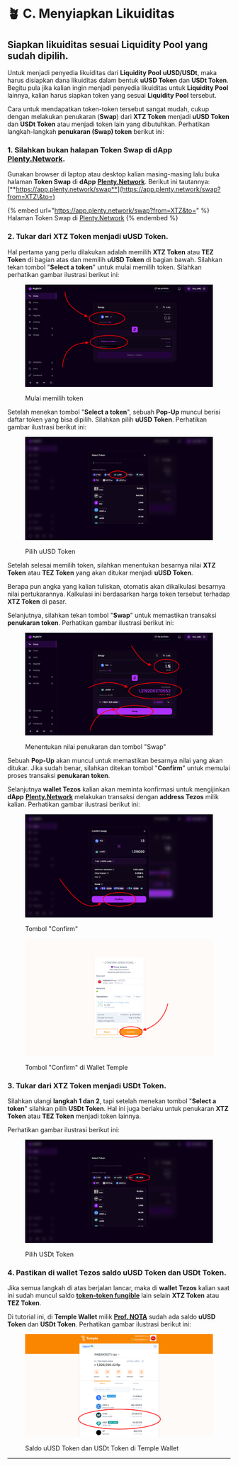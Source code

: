 # 🪴 C. Menyiapkan Likuiditas

## Siapkan likuiditas sesuai Liquidity Pool yang sudah dipilih.

Untuk menjadi penyedia likuiditas dari **Liquidity Pool** **uUSD/USDt**, maka harus disiapkan dana likuiditas dalam bentuk **uUSD Token** dan **USDt Token**. Begitu pula jika kalian ingin menjadi penyedia likuiditas untuk **Liquidity Pool** lainnya, kalian harus siapkan token yang sesuai **Liquidity Pool** tersebut.

Cara untuk mendapatkan token-token tersebut sangat mudah, cukup dengan melakukan penukaran (**Swap**) dari **XTZ Token** menjadi **uUSD Token** dan **USDt Token** atau menjadi token lain yang dibutuhkan. Perhatikan langkah-langkah **penukaran (Swap) token** berikut ini:

### 1. Silahkan bukan halapan Token Swap di dApp [Plenty.Network](https://plenty.network/).

Gunakan browser di laptop atau desktop kalian masing-masing lalu buka halaman **Token Swap** di **dApp** [**Plenty.Network**](https://plenty.network/). Berikut ini tautannya: [**https://app.plenty.network/swap**](https://app.plenty.network/swap?from=XTZ\&to=)

{% embed url="https://app.plenty.network/swap?from=XTZ&to=" %}
Halaman Token Swap di [Plenty.Network](https://plenty.network/)
{% endembed %}

### 2. Tukar dari XTZ Token menjadi uUSD Token.

Hal pertama yang perlu dilakukan adalah memilih **XTZ Token** atau **TEZ Token** di bagian atas dan memilih **uUSD Token** di bagian bawah. Silahkan tekan tombol "**Select a token**" untuk mulai memilih token. Silahkan perhatikan gambar ilustrasi berikut ini:

<figure><img src="../.gitbook/assets/Screen Shot 2023-07-10 at 07.01.34.png" alt=""><figcaption><p>Mulai memilih token</p></figcaption></figure>

Setelah menekan tombol "**Select a token**", sebuah **Pop-Up** muncul berisi daftar token yang bisa dipilih. Silahkan pilih **uUSD Token**. Perhatikan gambar ilustrasi berikut ini:

<figure><img src="../.gitbook/assets/Screen Shot 2023-07-10 at 07.04.01.png" alt=""><figcaption><p>Pilih uUSD Token</p></figcaption></figure>

Setelah selesai memilih token, silahkan menentukan besarnya nilai **XTZ Token** atau **TEZ Token** yang akan ditukar menjadi **uUSD Token**.

Berapa pun angka yang kalian tuliskan, otomatis akan dikalkulasi besarnya nilai pertukarannya. Kalkulasi ini berdasarkan harga token tersebut terhadap **XTZ Token** di pasar.

Selanjutnya, silahkan tekan tombol "**Swap**" untuk memastikan transaksi **penukaran token**. Perhatikan gambar ilustrasi berikut ini:

<figure><img src="../.gitbook/assets/Screen Shot 2023-07-10 at 07.09.19 (1).png" alt=""><figcaption><p>Menentukan nilai penukaran dan tombol "Swap"</p></figcaption></figure>

Sebuah **Pop-Up** akan muncul untuk memastikan besarnya nilai yang akan ditukar. Jika sudah benar, silahkan ditekan tombol "**Confirm**" untuk memulai proses transaksi **penukaran token**.

Selanjutnya **wallet Tezos** kalian akan meminta konfirmasi untuk mengijinkan **dApp** [**Plenty.Network**](https://plenty.network/) melakukan transaksi dengan **address Tezos** milik kalian. Perhatikan gambar ilustrasi berikut ini:

<figure><img src="../.gitbook/assets/Screen Shot 2023-07-10 at 07.57.32.png" alt=""><figcaption><p>Tombol "Confirm"</p></figcaption></figure>

<figure><img src="../.gitbook/assets/Screen Shot 2023-07-10 at 08.09.39.png" alt=""><figcaption><p>Tombol "Confirm" di Wallet Temple</p></figcaption></figure>

### 3. Tukar dari XTZ Token menjadi USDt Token.

Silahkan ulangi **langkah 1 dan 2**, tapi setelah menekan tombol "**Select a token**" silahkan pilih **USDt Token**. Hal ini juga berlaku untuk penukaran **XTZ Token** atau **TEZ Token** menjadi token lainnya.

Perhatikan gambar ilustrasi berikut ini:

<figure><img src="../.gitbook/assets/Screen Shot 2023-07-10 at 07.04.43.png" alt=""><figcaption><p>Pilih USDt Token</p></figcaption></figure>

### 4. Pastikan di wallet Tezos saldo uUSD Token dan USDt Token.

Jika semua langkah di atas berjalan lancar, maka di **wallet Tezos** kalian saat ini sudah muncul saldo [**token-token fungible**](https://nota.endhonesa.com/) lain selain **XTZ Token** atau **TEZ Token**.

Di tutorial ini, di **Temple Wallet** milik [**Prof. NOTA**](https://nota.endhonesa.com/) sudah ada saldo **uUSD Token** dan **USDt Token**. Perhatikan gambar ilustrasi berikut ini:

<figure><img src="../.gitbook/assets/Screen Shot 2023-07-10 at 11.48.21.png" alt=""><figcaption><p>Saldo uUSD Token dan USDt Token di Temple Wallet</p></figcaption></figure>

***
